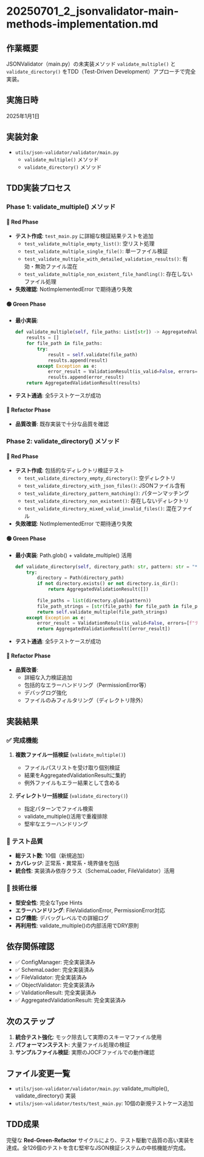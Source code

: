 # 20250701_2_jsonvalidator-main-methods-implementation.md

## 作業概要
JSONValidator（main.py）の未実装メソッド `validate_multiple()` と `validate_directory()` をTDD（Test-Driven Development）アプローチで完全実装。

## 実施日時
2025年1月1日

## 実装対象
- `utils/json-validator/validator/main.py`
  - `validate_multiple()` メソッド
  - `validate_directory()` メソッド

## TDD実装プロセス

### Phase 1: validate_multiple() メソッド

#### 🔴 Red Phase
- **テスト作成**: `test_main.py` に詳細な検証結果テストを追加
  - `test_validate_multiple_empty_list()`: 空リスト処理
  - `test_validate_multiple_single_file()`: 単一ファイル検証
  - `test_validate_multiple_with_detailed_validation_results()`: 有効・無効ファイル混在
  - `test_validate_multiple_non_existent_file_handling()`: 存在しないファイル処理
- **失敗確認**: NotImplementedError で期待通り失敗

#### 🟢 Green Phase  
- **最小実装**: 
  ```python
  def validate_multiple(self, file_paths: List[str]) -> AggregatedValidationResult:
      results = []
      for file_path in file_paths:
          try:
              result = self.validate(file_path)
              results.append(result)
          except Exception as e:
              error_result = ValidationResult(is_valid=False, errors=[str(e)])
              results.append(error_result)
      return AggregatedValidationResult(results)
  ```
- **テスト通過**: 全5テストケースが成功

#### 🔵 Refactor Phase
- **品質改善**: 既存実装で十分な品質を確認

### Phase 2: validate_directory() メソッド

#### 🔴 Red Phase
- **テスト作成**: 包括的なディレクトリ検証テスト
  - `test_validate_directory_empty_directory()`: 空ディレクトリ
  - `test_validate_directory_with_json_files()`: JSONファイル含有
  - `test_validate_directory_pattern_matching()`: パターンマッチング
  - `test_validate_directory_non_existent()`: 存在しないディレクトリ
  - `test_validate_directory_mixed_valid_invalid_files()`: 混在ファイル
- **失敗確認**: NotImplementedError で期待通り失敗

#### 🟢 Green Phase
- **最小実装**: Path.glob() + validate_multiple() 活用
  ```python
  def validate_directory(self, directory_path: str, pattern: str = "*.jocf.json") -> AggregatedValidationResult:
      try:
          directory = Path(directory_path)
          if not directory.exists() or not directory.is_dir():
              return AggregatedValidationResult([])
          
          file_paths = list(directory.glob(pattern))
          file_path_strings = [str(file_path) for file_path in file_paths]
          return self.validate_multiple(file_path_strings)
      except Exception as e:
          error_result = ValidationResult(is_valid=False, errors=[f"ディレクトリ検証エラー: {str(e)}"])
          return AggregatedValidationResult([error_result])
  ```
- **テスト通過**: 全5テストケースが成功

#### 🔵 Refactor Phase
- **品質改善**: 
  - 詳細な入力検証追加
  - 包括的なエラーハンドリング（PermissionError等）
  - デバッグログ強化
  - ファイルのみフィルタリング（ディレクトリ除外）

## 実装結果

### ✅ 完成機能
1. **複数ファイル一括検証** (`validate_multiple()`)
   - ファイルパスリストを受け取り個別検証
   - 結果をAggregatedValidationResultに集約
   - 例外ファイルもエラー結果として含める

2. **ディレクトリ一括検証** (`validate_directory()`)
   - 指定パターンでファイル検索
   - validate_multiple()活用で重複排除
   - 堅牢なエラーハンドリング

### 🧪 テスト品質
- **総テスト数**: 10個（新規追加）
- **カバレッジ**: 正常系・異常系・境界値を包括
- **統合性**: 実装済み依存クラス（SchemaLoader, FileValidator）活用

### 🔧 技術仕様
- **型安全性**: 完全なType Hints
- **エラーハンドリング**: FileValidationError, PermissionError対応
- **ログ機能**: デバッグレベルでの詳細ログ
- **再利用性**: validate_multiple()の内部活用でDRY原則

## 依存関係確認
- ✅ ConfigManager: 完全実装済み
- ✅ SchemaLoader: 完全実装済み  
- ✅ FileValidator: 完全実装済み
- ✅ ObjectValidator: 完全実装済み
- ✅ ValidationResult: 完全実装済み
- ✅ AggregatedValidationResult: 完全実装済み

## 次のステップ
1. **統合テスト強化**: モック除去して実際のスキーマファイル使用
2. **パフォーマンステスト**: 大量ファイル処理の検証
3. **サンプルファイル検証**: 実際のJOCFファイルでの動作確認

## ファイル変更一覧
- `utils/json-validator/validator/main.py`: validate_multiple(), validate_directory() 実装
- `utils/json-validator/tests/test_main.py`: 10個の新規テストケース追加

## TDD成果
完璧な **Red-Green-Refactor** サイクルにより、テスト駆動で品質の高い実装を達成。全126個のテストを含む堅牢なJSON検証システムの中核機能が完成。